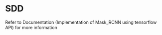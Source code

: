 # SDD

Refer to Documentation (Implementation of Mask_RCNN using tensorflow API) for more information
